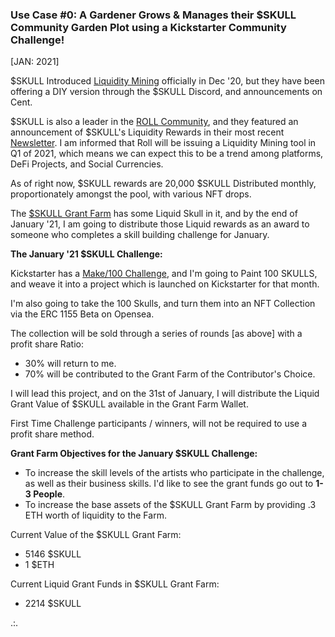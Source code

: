 <h3><b>Use Case #0: A Gardener Grows & Manages their $SKULL Community Garden Plot using a Kickstarter Community Challenge!</b></h3> [JAN: 2021]

$SKULL Introduced <a href="https://beta.cent.co/skeenee/+mr2ow2">Liquidity Mining</a> officially in Dec '20, but they have been offering a DIY version through the $SKULL Discord, and announcements on Cent.

$SKULL is also a leader in the <a href="https://tryroll.com/">ROLL Community</a>, and they featured an announcement of $SKULL's Liquidity Rewards in their most recent <a href="https://mailchi.mp/86252b8beae0/roll-update-6103385">Newsletter</a>. I am informed that Roll will be issuing a Liquidity Mining tool in Q1 of 2021, which means we can expect this to be a trend among platforms, DeFi Projects, and Social Currencies.

As of right now, $SKULL rewards are 20,000 $SKULL Distributed monthly, proportionately amongst the pool, with various NFT drops. 

The <a href="https://etherscan.io/address/0xbeC346627bA83b471d5ab171618274c5333F9f37">$SKULL Grant Farm</a> has some Liquid Skull in it, and by the end of January '21, I am going to distribute those Liquid rewards as an award to someone who completes a skill building challenge for January. 

<b>The January '21 $SKULL Challenge:</b>

Kickstarter has a <a href="https://www.kickstarter.com/make-100?ref=make100-homepage-banner">Make/100 Challenge</a>, and I'm going to Paint 100 SKULLS, and weave it into a project which is launched on Kickstarter for that month. 

I'm also going to take the 100 Skulls, and turn them into an NFT Collection via the ERC 1155 Beta on Opensea. 

The collection will be sold through a series of rounds [as above] with a profit share Ratio:
* 30% will return to me. 
* 70% will be contributed to the Grant Farm of the Contributor's Choice.

I will lead this project, and on the 31st of January, I will distribute the Liquid Grant Value of $SKULL available in the Grant Farm Wallet. 

First Time Challenge participants / winners, will not be required to use a profit share method.

<b>Grant Farm Objectives for the January $SKULL Challenge:</b>
* To increase the skill levels of the artists who participate in the challenge, as well as their business skills. I'd like to see the grant funds go out to <b>1-3 People</b>. 
* To increase the base assets of the $SKULL Grant Farm by providing .3 ETH worth of liquidity to the Farm. 

Current Value of the $SKULL Grant Farm: 
* 5146 $SKULL
* 1 $ETH

Current Liquid Grant Funds in $SKULL Grant Farm: 
* 2214 $SKULL

.:. 
